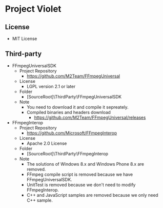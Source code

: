 # Project Violet 

## License
- MIT License

## Third-party
- FFmpegUniversalSDK
  - Project Repository
    - https://github.com/M2Team/FFmpegUniversal
  - License
    - LGPL version 2.1 or later
  - Folder
    - [SourceRoot]\ThirdParty\FFmpegUniversalSDK
  - Note
    - You need to download it and compile it sepreately.
	- Compiled binaries and headers download
	  - https://github.com/M2Team/FFmpegUniversal/releases
- FFmpegInterop
  - Project Repository
    - https://github.com/Microsoft/FFmpegInterop
  - License
    - Apache 2.0 License
  - Folder
    - [SourceRoot]\ThirdParty\FFmpegInterop
  - Note
    - The solutions of Windows 8.x and Windows Phone 8.x are removed.
	- FFmpeg compile script is removed because we have FFmpegUniversalSDK.
	- UnitTest is removed because we don't need to modify FFmpegInterop.
	- C++ and JavaScript samples are removed because we only need C++ sample.
